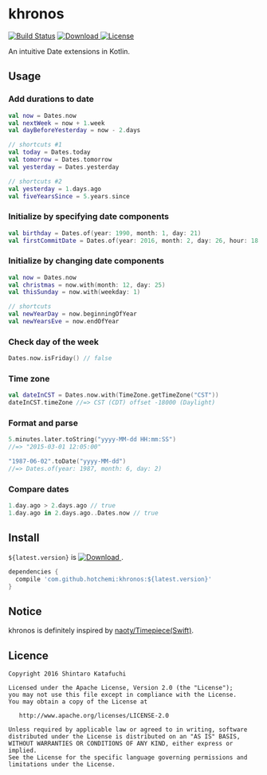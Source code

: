 # khronos

[![Build Status](https://travis-ci.org/hotchemi/khronos.svg?branch=master)](https://travis-ci.org/hotchemi/khronos) [![Download](https://api.bintray.com/packages/hotchemi/maven/khronos/images/download.svg) ](https://bintray.com/hotchemi/maven/khronos/_latestVersion) [![License](https://img.shields.io/badge/license-APACHE2-green.svg)](https://www.apache.org/licenses/LICENSE-2.0.html)

An intuitive Date extensions in Kotlin.

## Usage

### Add durations to date

```kotlin
val now = Dates.now
val nextWeek = now + 1.week
val dayBeforeYesterday = now - 2.days

// shortcuts #1
val today = Dates.today
val tomorrow = Dates.tomorrow
val yesterday = Dates.yesterday

// shortcuts #2
val yesterday = 1.days.ago
val fiveYearsSince = 5.years.since
```

### Initialize by specifying date components

```kotlin
val birthday = Dates.of(year: 1990, month: 1, day: 21)
val firstCommitDate = Dates.of(year: 2016, month: 2, day: 26, hour: 18, minute: 58, second: 31)
```

### Initialize by changing date components

```kotlin
val now = Dates.now
val christmas = now.with(month: 12, day: 25)
val thisSunday = now.with(weekday: 1)

// shortcuts
val newYearDay = now.beginningOfYear
val newYearsEve = now.endOfYear
```

### Check day of the week

```kotlin
Dates.now.isFriday() // false
```

### Time zone

```kotlin
val dateInCST = Dates.now.with(TimeZone.getTimeZone("CST"))
dateInCST.timeZone //=> CST (CDT) offset -18000 (Daylight)
```

### Format and parse

```kotlin
5.minutes.later.toString("yyyy-MM-dd HH:mm:SS")
//=> "2015-03-01 12:05:00"

"1987-06-02".toDate("yyyy-MM-dd")
//=> Dates.of(year: 1987, month: 6, day: 2)
```

### Compare dates

```kotlin
1.day.ago > 2.days.ago // true
1.day.ago in 2.days.ago..Dates.now // true
```

## Install

`${latest.version}` is [![Download](https://api.bintray.com/packages/hotchemi/maven/khronos/images/download.svg) ](https://bintray.com/hotchemi/maven/khronos/_latestVersion).

```groovy
dependencies {
  compile 'com.github.hotchemi:khronos:${latest.version}'
}
```

## Notice

khronos is definitely inspired by [naoty/Timepiece(Swift)](https://github.com/naoty/Timepiece).

## Licence

```
Copyright 2016 Shintaro Katafuchi

Licensed under the Apache License, Version 2.0 (the "License");
you may not use this file except in compliance with the License.
You may obtain a copy of the License at

   http://www.apache.org/licenses/LICENSE-2.0

Unless required by applicable law or agreed to in writing, software
distributed under the License is distributed on an "AS IS" BASIS,
WITHOUT WARRANTIES OR CONDITIONS OF ANY KIND, either express or implied.
See the License for the specific language governing permissions and
limitations under the License.
```